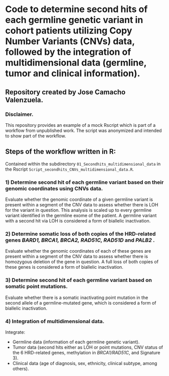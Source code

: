 # Code to determine second hits of each germline genetic variant in cohort patients utilizing Copy Number Variants (CNVs) data, followed by the integration of multidimensional data (germline, tumor and clinical information).
## Repository created by Jose Camacho Valenzuela.

### Disclaimer.
This repository provides an example of a mock Rscript which is part of a workflow from unpublished work. The script was anonymized and intended to show part of the workflow.

## Steps of the workflow written in R:
Contained within the subdirectory `01_Secondhits_multidimensional_data` in the Rscript `Script_secondhits_CNVs_multidimensional_data.R`.

### 1) Determine second hit of each germline variant based on their genomic coordinates using CNVs data.
Evaluate whether the genomic coordinate of a given germline variant is present within a segment of the CNV data to assess whether there is LOH for the variant in question. This analysis is scaled up to every germline variant identified in the germline exome of the patient. A germline variant with a second hit via LOH is considered a form of biallelic inactivation.

### 2) Determine somatic loss of both copies of the HRD-related genes <i> BARD1, BRCA1, BRCA2, RAD51C, RAD51D</i> and <i> PALB2 </i>.
Evaluate whether the genomic coordinates of each of these genes are present within a segment of the CNV data to assess whether there is homozygous deletion of the gene in question. A full loss of both copies of these genes is considered a form of biallelic inactivation.

### 3) Determine second hit of each germline variant based on somatic point mutations.
Evaluate whether there is a somatic inactivating point mutation in the second allele of a germline-mutated gene, which is considered a form of biallelic inactivation.

### 4) Integration of multidimensional data.
Integrate:
- Germline data (information of each germline genetic variant).
- Tumor data (second hits either as LOH or point mutations, CNV status of the 6 HRD-related genes, methylation in <i>BRCA1/RAD51C</i>, and Signature 3).
- Clinical data (age of diagnosis, sex, ethnicity, clinical subtype, among others).

